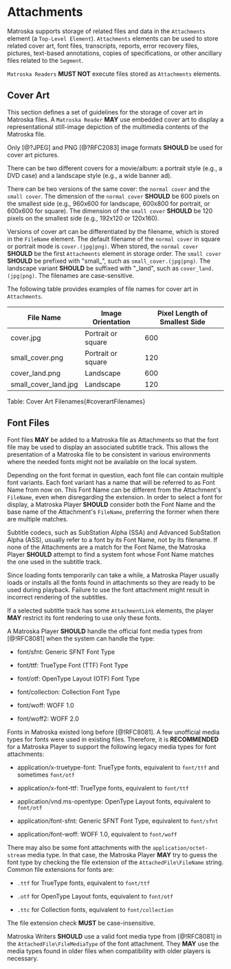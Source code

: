 # Attachments

Matroska supports storage of related files and data in the `Attachments` element
(a `Top-Level Element`). `Attachments` elements can be used to store related cover art,
font files, transcripts, reports, error recovery files, pictures, text-based annotations,
copies of specifications, or other ancillary files related to the `Segment`.

`Matroska Readers` **MUST NOT** execute files stored as `Attachments` elements.

## Cover Art

This section defines a set of guidelines for the storage of cover art in Matroska files.
A `Matroska Reader` **MAY** use embedded cover art to display a representational
still-image depiction of the multimedia contents of the Matroska file.

Only [@?JPEG] and PNG [@?RFC2083] image formats **SHOULD** be used for cover art pictures.

There can be two different covers for a movie/album: a portrait style (e.g., a DVD case)
and a landscape style (e.g., a wide banner ad).

There can be two versions of the same cover: the `normal cover` and the `small cover`.
The dimension of the `normal cover` **SHOULD** be 600 pixels on the smallest side (e.g.,
960x600 for landscape, 600x800 for portrait, or 600x600 for square). The dimension of
the `small cover` **SHOULD** be 120 pixels on the smallest side (e.g., 192x120 or 120x160).

Versions of cover art can be differentiated by the filename, which is stored in the
`FileName` element. The default filename of the `normal cover` in square or portrait mode
is `cover.(jpg|png)`. When stored, the `normal cover` **SHOULD** be the first `Attachments` element in
storage order. The `small cover` **SHOULD** be prefixed with "small_", such as
`small_cover.(jpg|png)`. The landscape variant **SHOULD** be suffixed with "\_land",
such as `cover_land.(jpg|png)`. The filenames are case-sensitive.

The following table provides examples of file names for cover art in `Attachments`.

| File Name            | Image Orientation  | Pixel Length of Smallest Side |
|----------------------|--------------------|-------------------------------|
| cover.jpg            | Portrait or square | 600                           |
| small_cover.png      | Portrait or square | 120                           |
| cover_land.png       | Landscape          | 600                           |
| small_cover_land.jpg | Landscape          | 120                           |
Table: Cover Art Filenames{#coverartFilenames}

## Font Files

Font files **MAY** be added to a Matroska file as Attachments so that the font file may be used
to display an associated subtitle track. This allows the presentation of a Matroska file to be
consistent in various environments where the needed fonts might not be available on the local system.

Depending on the font format in question, each font file can contain multiple font variants.
Each font variant has a name that will be referred to as Font Name from now on.
This Font Name can be different from the Attachment's `FileName`, even when disregarding the extension.
In order to select a font for display, a Matroska Player **SHOULD** consider both the Font Name
and the base name of the Attachment's `FileName`, preferring the former when there are multiple matches.

Subtitle codecs, such as SubStation Alpha (SSA) and Advanced SubStation Alpha (ASS), usually refer to a font by its Font Name, not
by its filename.
If none of the Attachments are a match for the Font Name, the Matroska Player **SHOULD**
attempt to find a system font whose Font Name matches the one used in the subtitle track.

Since loading fonts temporarily can take a while, a Matroska Player usually
loads or installs all the fonts found in attachments so they are ready to be used during playback.
Failure to use the font attachment might result in incorrect rendering of the subtitles.

If a selected subtitle track has some `AttachmentLink` elements, the player **MAY** restrict its font rendering to use only these fonts.

A Matroska Player **SHOULD** handle the official font media types from [@!RFC8081] when the system can handle the type:

* font/sfnt: Generic SFNT Font Type

* font/ttf: TrueType Font (TTF) Font Type

* font/otf: OpenType Layout (OTF) Font Type

* font/collection: Collection Font Type

* font/woff: WOFF 1.0

* font/woff2: WOFF 2.0

Fonts in Matroska existed long before [@!RFC8081]. A few unofficial media types for fonts were used in existing files.
Therefore, it is **RECOMMENDED** for a Matroska Player to support the following legacy media types for font attachments:

* application/x-truetype-font: TrueType fonts, equivalent to `font/ttf` and sometimes `font/otf`

* application/x-font-ttf: TrueType fonts, equivalent to `font/ttf`

* application/vnd.ms-opentype: OpenType Layout fonts, equivalent to `font/otf`

* application/font-sfnt: Generic SFNT Font Type, equivalent to `font/sfnt`

* application/font-woff: WOFF 1.0, equivalent to `font/woff`


There may also be some font attachments with the `application/octet-stream` media type.
In that case, the Matroska Player **MAY** try to guess the font type by checking the file extension of the `AttachedFile\FileName` string.
Common file extensions for fonts are:

* `.ttf` for TrueType fonts, equivalent to `font/ttf`

* `.otf` for OpenType Layout fonts, equivalent to `font/otf`

* `.ttc` for Collection fonts, equivalent to `font/collection`

The file extension check **MUST** be case-insensitive.

Matroska Writers **SHOULD** use a valid font media type from [@!RFC8081] in the `AttachedFile\FileMediaType` of the font attachment.
They **MAY** use the media types found in older files when compatibility with older players is necessary.


